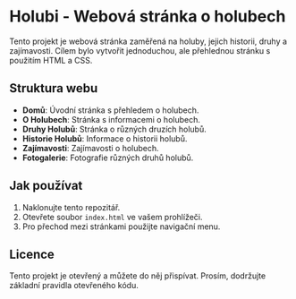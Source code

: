 # Holubi - Webová stránka o holubech

Tento projekt je webová stránka zaměřená na holuby, jejich historii, druhy a zajímavosti. Cílem bylo vytvořit jednoduchou, ale přehlednou stránku s použitím HTML a CSS.

## Struktura webu

- **Domů**: Úvodní stránka s přehledem o holubech.
- **O Holubech**: Stránka s informacemi o holubech.
- **Druhy Holubů**: Stránka o různých druzích holubů.
- **Historie Holubů**: Informace o historii holubů.
- **Zajímavosti**: Zajímavosti o holubech.
- **Fotogalerie**: Fotografie různých druhů holubů.

## Jak používat

1. Naklonujte tento repozitář.
2. Otevřete soubor `index.html` ve vašem prohlížeči.
3. Pro přechod mezi stránkami použijte navigační menu.

## Licence

Tento projekt je otevřený a můžete do něj přispívat. Prosím, dodržujte základní pravidla otevřeného kódu.
